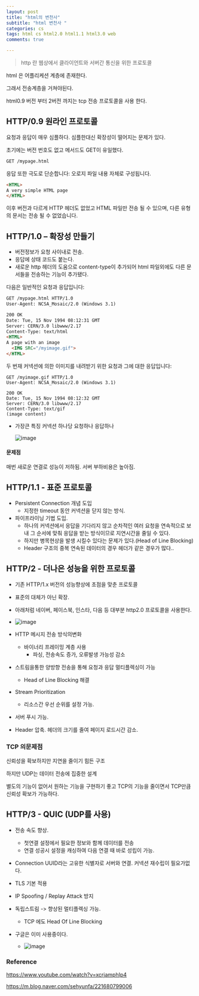 ```yaml
---
layout: post
title: "html의 변천사"
subtitle: "html 변천사 "
categories: cs
tags: html cs html2.0 html1.1 html3.0 web
comments: true

---
```


> http 란 웹상에서 클라이언트와 서버간 통신을 위한 프로토콜

html 은 어플리케션 계층에 존재한다.

그래서 전송계층을 거쳐야된다. 

html0.9 버전 부터 2버전 까지는 tcp 전송 프로토콜을 사용 한다. 



## HTTP/0.9 원라인 프로토콜

요청과 응답이 매우 심플하다. 심플한대신 확장성이 떨어지는 문제가 있다.

초기에는 버전 번호도 없고 메서드도 GET이 유일했다. 

```html
GET /mypage.html
```

응답 또한 극도로 단순합니다: 오로지 파일 내용 자체로 구성됩니다.

```html
<HTML>
A very simple HTML page
</HTML>
```

이후 버전과 다르게 HTTP 헤더도 없었고 HTML 파일만 전송 될 수 있으며, 다른 유형의 문서는 전송 될 수 없었습니다.



## HTTP/1.0 – 확장성 만들기

* 버전정보가 요청 사이내로 전송.
* 응답에 상태 코드도 붙는다.
* 새로운 http 헤더의 도움으로 content-type이 추가되어 html 파일외에도 다른 문서들을 전송하는 기능이 추가됐다.

다음은 일반적인 요청과 응답입니다:

```html
GET /mypage.html HTTP/1.0
User-Agent: NCSA_Mosaic/2.0 (Windows 3.1)

200 OK
Date: Tue, 15 Nov 1994 08:12:31 GMT
Server: CERN/3.0 libwww/2.17
Content-Type: text/html
<HTML> 
A page with an image
  <IMG SRC="/myimage.gif">
</HTML>
```

두 번재 커넥션에 의한 이미지를 내려받기 위한 요청과 그에 대한 응답입니다:

```
GET /myimage.gif HTTP/1.0
User-Agent: NCSA_Mosaic/2.0 (Windows 3.1)

200 OK
Date: Tue, 15 Nov 1994 08:12:32 GMT
Server: CERN/3.0 libwww/2.17
Content-Type: text/gif
(image content)
```

* 가장큰 특징 커넥션 하나당 요청하나 응답하나

  ![image](https://user-images.githubusercontent.com/36303777/97106292-108e4780-1704-11eb-8d79-75cc70fc200c.png)

#### 문제점

매번 새로운 연결로  성능이 저하됨. 서버 부하비용은 높아짐.



## HTTP/1.1 - 표준 프로토콜

* Persistent Connection 개념 도입
  * 지정한 timeout 동안 커넥션을 닫지 않는 방식.
* 파이프라이닝 기법 도입.
  * 하나의 커넥션에서 응답을 기다리지 않고 순차적인 여러 요청을 연속적으로 보내 그 순서에 맞춰 응답을 받는 방식이므로 지연시간을 줄일 수 있다.
  * 하지만 병목현상을 발생 시킬수 있다는 문제가 있다.(Head of Line Blocking) 
  * Header 구조의 중복 연속된 데이터의 경우 헤더가 같은 경우가 많다..



## HTTP/2 - 더나은 성능을 위한 프로토콜

* 기존 HTTP/1.x 버전의 성능향상에 초점을 맞춘 프로토콜
* 표준의 대체가 아닌 확장.
* 아래처럼 네이버, 페이스북, 인스타, 다음 등 대부분 http2.0 프로토콜을 사용한다.
* ![image](https://user-images.githubusercontent.com/36303777/97106538-aa0a2900-1705-11eb-8699-aaffb3f4c644.png)
* HTTP 메시지 전송 방식의변화
  * 바이너리 프레이밍 계층 사용 
    * 파싱, 전송속도 증가, 오류발생 가능성 감소
* 스트림을통한 양방향 전송을 통해 요청과 응답 멀티플렉싱이 가능
  * Head of Line Blocking 해결
* Stream Prioritization 
  * 리소스간 우선 순위를 설정 가능.
* 서버 푸시 가능. 

* Header 압축. 헤더의 크기를 줄여 페이지 로드시간 감소.



### TCP 의문제점

신뢰성을 확보하지만 지연을 줄이기 힘든 구조



하지만 UDP는 데이터 전송에 집중한 설계 

별도의 기능이 없어서 원하는 기능을 구현하기 좋고 TCP의 기능을 줄이면서 TCP만큼 신뢰성 확보가 가능하다. 



## HTTP/3 - QUIC (UDP를 사용)

* 전송 속도 향상.
  * 첫연결 설정에서 필요한 정보와 함께 데이터를 전송
  * 연결 성공시 설정을 캐싱하여 다음 연결 때 바로 성립이 가능.

* Connection UUID라는 고유한 식별자로 서버와 연결. 커넥션 재수립이 필요가없다.
* TLS 기본 적용
* IP Spoofing / Replay Attack 방지
* 독립스트림 -> 향상된 멀티플렉싱 가능. 
  * TCP 에도 Head Of Line Blocking 
* 구글은 이미 사용중이다.
  * ![image](https://user-images.githubusercontent.com/36303777/97106874-75976c80-1707-11eb-849f-e72043a320b0.png)



### Reference

https://www.youtube.com/watch?v=xcrjamphIp4

https://m.blog.naver.com/sehyunfa/221680799006

